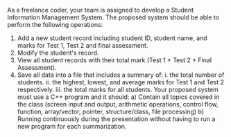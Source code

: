 As a freelance coder, your team is assigned to develop a Student Information Management 
System. The proposed system should be able to perform the following operations:
1. Add a new student record including student ID, student name, and marks for Test 1, 
Test 2 and final assessment.
2. Modify the student's record.
3. View all student records with their total mark (Test 1 + Test 2 + Final Assessment).
4. Save all data into a file that includes a summary of:
i. the total number of students.
ii. the highest, lowest, and average marks for Test 1 and Test 2 respectively.
iii. the total marks for all students.
Your proposed system must use a C++ program and it should:
a) Contain all topics covered in the class (screen input and output, arithmetic operations, 
control flow, function, array/vector, pointer, structure/class, file processing)
b) Running continuously during the presentation without having to run a new program 
for each summarization.
